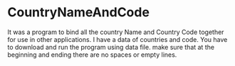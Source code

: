 # CountryNameAndCode
It was a program to bind all the country Name and Country Code together for use in other applications.
I have a data of countries and code.
You have to download and run the program using data file.
make sure that at the beginning and ending there are no spaces or empty lines.
